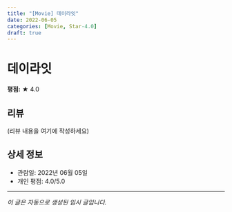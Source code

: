 ```yaml
---
title: "[Movie] 데이라잇"
date: 2022-06-05
categories: [Movie, Star-4.0]
draft: true
---
```


# 데이라잇

**평점:** ★ 4.0

## 리뷰

(리뷰 내용을 여기에 작성하세요)

## 상세 정보

- 관람일: 2022년 06월 05일
- 개인 평점: 4.0/5.0

---

*이 글은 자동으로 생성된 임시 글입니다.*
